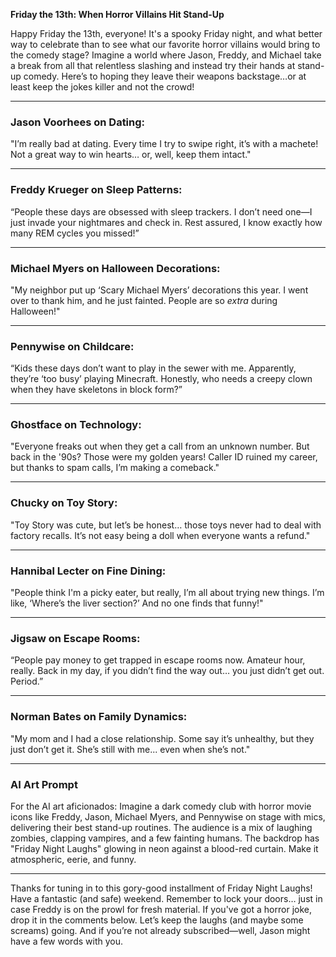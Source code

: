 **Friday the 13th: When Horror Villains Hit Stand-Up**

Happy Friday the 13th, everyone! It's a spooky Friday night, and what better way to celebrate than to see what our favorite horror villains would bring to the comedy stage? Imagine a world where Jason, Freddy, and Michael take a break from all that relentless slashing and instead try their hands at stand-up comedy. Here’s to hoping they leave their weapons backstage…or at least keep the jokes killer and not the crowd!

---

### Jason Voorhees on Dating:
"I’m really bad at dating. Every time I try to swipe right, it’s with a machete! Not a great way to win hearts… or, well, keep them intact."

---

### Freddy Krueger on Sleep Patterns:
“People these days are obsessed with sleep trackers. I don’t need one—I just invade your nightmares and check in. Rest assured, I know exactly how many REM cycles you missed!”

---

### Michael Myers on Halloween Decorations:
"My neighbor put up ‘Scary Michael Myers’ decorations this year. I went over to thank him, and he just fainted. People are so *extra* during Halloween!"

---

### Pennywise on Childcare:
“Kids these days don’t want to play in the sewer with me. Apparently, they’re ‘too busy’ playing Minecraft. Honestly, who needs a creepy clown when they have skeletons in block form?”

---

### Ghostface on Technology:
"Everyone freaks out when they get a call from an unknown number. But back in the '90s? Those were my golden years! Caller ID ruined my career, but thanks to spam calls, I’m making a comeback."

---

### Chucky on Toy Story:
"Toy Story was cute, but let’s be honest… those toys never had to deal with factory recalls. It’s not easy being a doll when everyone wants a refund."

---

### Hannibal Lecter on Fine Dining:
"People think I'm a picky eater, but really, I’m all about trying new things. I’m like, ‘Where’s the liver section?’ And no one finds that funny!"

---

### Jigsaw on Escape Rooms:
“People pay money to get trapped in escape rooms now. Amateur hour, really. Back in my day, if you didn’t find the way out… you just didn’t get out. Period.”

---

### Norman Bates on Family Dynamics:
"My mom and I had a close relationship. Some say it’s unhealthy, but they just don’t get it. She’s still with me... even when she’s not."

---

### AI Art Prompt

For the AI art aficionados: Imagine a dark comedy club with horror movie icons like Freddy, Jason, Michael Myers, and Pennywise on stage with mics, delivering their best stand-up routines. The audience is a mix of laughing zombies, clapping vampires, and a few fainting humans. The backdrop has "Friday Night Laughs" glowing in neon against a blood-red curtain. Make it atmospheric, eerie, and funny.

---

Thanks for tuning in to this gory-good installment of Friday Night Laughs! Have a fantastic (and safe) weekend. Remember to lock your doors… just in case Freddy is on the prowl for fresh material. If you've got a horror joke, drop it in the comments below. Let’s keep the laughs (and maybe some screams) going. And if you’re not already subscribed—well, Jason might have a few words with you.